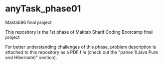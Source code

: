 # anyTask_phase01
Maktab96 final project

This repository is the 1st phase of Maktab Sharif Coding Bootcamp final project

For better understanding challenges of this phase, problem description is attached to this repository as a PDF file (check out the "pahse 1(Java Pure and Hibernate)" section).
